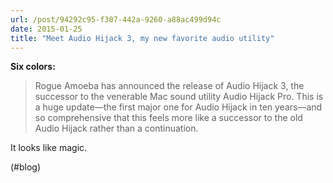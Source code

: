 ```yaml
---
url: /post/94292c95-f307-442a-9260-a88ac499d94c
date: 2015-01-25
title: "Meet Audio Hijack 3, my new favorite audio utility"
---
```


**Six colors:**



> Rogue Amoeba has announced the release of Audio Hijack 3, the successor to the venerable Mac sound utility Audio Hijack Pro. This is a huge update—the first major one for Audio Hijack in ten years—and so comprehensive that this feels more like a successor to the old Audio Hijack rather than a continuation. 



It looks like magic.



(#blog)